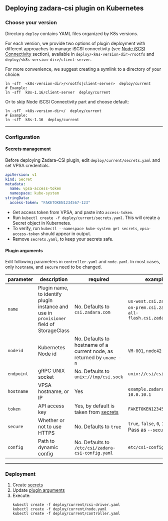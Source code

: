## Deploying zadara-csi plugin on Kubernetes

### Choose your version

Directory `deploy` contains YAML files organized by K8s versions.

For each version, we provide two options of plugin deployment with different approaches to manage iSCSI connectivity
(see [Node iSCSI Connectivity](#node-iscsi-connectivity) section),
 available in `deploy/<k8s-version-dir>/rootfs` and `deploy/<k8s-version-dir>/client-server`.

For more convenience, we suggest creating a symlink to a directory of your choice:
```shell script
ln -sfT  <k8s-version-dir>/<rootfs|client-server>  deploy/current
# Example:
ln -sfT  k8s-1.16/client-server  deploy/current
```
Or to skip Node iSCSI Connectivity part and choose default:
```shell script
ln -sfT  <k8s-version-dir>/  deploy/current
# Example:
ln -sfT  k8s-1.16  deploy/current
```

---

### Configuration

#### Secrets management

Before deploying Zadara-CSI plugin, edit `deploy/current/secrets.yaml` and set VPSA credentials.

```yaml
apiVersion: v1
kind: Secret
metadata:
  name: vpsa-access-token
  namespace: kube-system
stringData:
  access-token: "FAKETOKEN1234567-123"
```

- Get access token from VPSA, and paste into `access-token`.
- Run `kubectl create -f deploy/current/secrets.yaml`. This will create a Secret object in Kubernetes.
- To verify, run `kubectl --namespace kube-system get secrets`, `vpsa-access-token` should appear in output.
- Remove `secrets.yaml`, to keep your secrets safe.

#### Plugin arguments

Edit following parameters in `controller.yaml` and `node.yaml`.
In most cases, only `hostname`, and `secure` need to be changed.

| parameter | description | required | examples |
|-----------|-----------|-----------|----------|
|`name` | Plugin name, to identify plugin instance and use in `provisioner` field of StorageClass  | No. Defaults to `csi.zadara.com` | `us-west.csi.zadara.com`, `on-prem.csi.zadara.com`, `all-flash.csi.zadara.com`
|`nodeid` | Kubernetes Node id | No. Defaults to hostname of a current node, as returned by `uname -n` | `VM-001`, `node42`
| `endpoint` | gRPC UNIX socket | No. Defaults to `unix://tmp/csi.sock` | `unix://csi/csi.sock`
| `hostname` | VPSA hostname, or IP  | Yes | `example.zadaravpsa.com`, `10.0.10.1`
| `token` | API access key | Yes, by default is taken from [secrets](#secrets-management) | `FAKETOKEN1234567-123`
| `secure` | Whether or not to use HTTPS | No. Defaults to `true` | `true`, `false`, `0`, `1`. <br>Pass as `--secure=false`
| `config` | Path to dynamic [config](README.md#extended-configuration) | No. Defaults to `/etc/csi/zadara-csi-config.yaml` | `etc/csi-config.yaml`

---

### Deployment

1. Create [secrets](#secrets-management)
2. Update [plugin arguments](#plugin-arguments)
3. Execute:
    ```
    kubectl create -f deploy/current/csi-driver.yaml
    kubectl create -f deploy/current/node.yaml
    kubectl create -f deploy/current/controller.yaml
    ```
